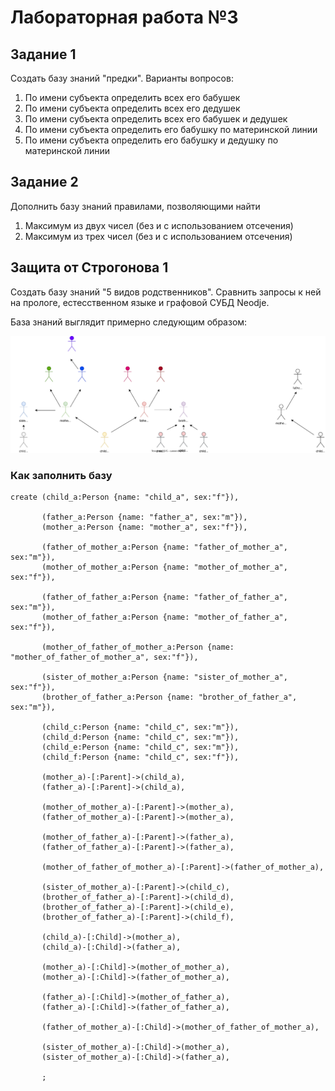 # Лабораторная работа №3

## Задание 1

Создать базу знаний "предки". Варианты вопросов:

1. По имени субъекта определить всех его бабушек
2. По имени субъекта определить всех его дедушек
3. По имени субъекта определить всех его бабушек и дедушек
4. По имени субъекта определить его бабушку по материнской линии
5. По имени субъекта определить его бабушку и дедушку по материнской линии

## Задание 2

Дополнить базу знаний правилами, позволяющими найти

1. Максимум из двух чисел (без и с использованием отсечения)
2. Максимум из трех чисел (без и с использованием отсечения)

## Защита от Строгонова 1

Создать базу знаний "5 видов родственников". Сравнить запросы к ней на прологе, естесственном языке и графовой СУБД Neodje.

База знаний выглядит примерно следующим образом:

<img src="img/falp_lab_03.svg">

### Как заполнить базу

```
create (child_a:Person {name: "child_a", sex:"f"}),

       (father_a:Person {name: "father_a", sex:"m"}),
       (mother_a:Person {name: "mother_a", sex:"f"}),

       (father_of_mother_a:Person {name: "father_of_mother_a", sex:"m"}),
       (mother_of_mother_a:Person {name: "mother_of_mother_a", sex:"f"}),

       (father_of_father_a:Person {name: "father_of_father_a", sex:"m"}),
       (mother_of_father_a:Person {name: "mother_of_father_a", sex:"f"}),

       (mother_of_father_of_mother_a:Person {name: "mother_of_father_of_mother_a", sex:"f"}),

       (sister_of_mother_a:Person {name: "sister_of_mother_a", sex:"f"}),
       (brother_of_father_a:Person {name: "brother_of_father_a", sex:"m"}),

       (child_c:Person {name: "child_c", sex:"m"}),
       (child_d:Person {name: "child_c", sex:"m"}),
       (child_e:Person {name: "child_c", sex:"m"}),
       (child_f:Person {name: "child_c", sex:"f"}),

       (mother_a)-[:Parent]->(child_a),
       (father_a)-[:Parent]->(child_a),

       (mother_of_mother_a)-[:Parent]->(mother_a),
       (father_of_mother_a)-[:Parent]->(mother_a),

       (mother_of_father_a)-[:Parent]->(father_a),
       (father_of_father_a)-[:Parent]->(father_a),

       (mother_of_father_of_mother_a)-[:Parent]->(father_of_mother_a),

       (sister_of_mother_a)-[:Parent]->(child_c),
       (brother_of_father_a)-[:Parent]->(child_d),
       (brother_of_father_a)-[:Parent]->(child_e),
       (brother_of_father_a)-[:Parent]->(child_f),

       (child_a)-[:Child]->(mother_a),
       (child_a)-[:Child]->(father_a),

       (mother_a)-[:Child]->(mother_of_mother_a),
       (mother_a)-[:Child]->(father_of_mother_a),

       (father_a)-[:Child]->(mother_of_father_a),
       (father_a)-[:Child]->(father_of_father_a),

       (father_of_mother_a)-[:Child]->(mother_of_father_of_mother_a),

       (sister_of_mother_a)-[:Child]->(mother_a),
       (sister_of_mother_a)-[:Child]->(father_a),
       
       ;
```

